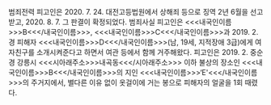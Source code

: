 범죄전력
피고인은 2020. 7. 24. 대전고등법원에서 상해죄 등으로 징역 2년 6월을 선고받고, 2020. 8. 7. 그 판결이 확정되었다.
범죄사실
피고인은 <<<내국인이름>>>B<<</내국인이름>>>, <<<내국인이름>>>C<<</내국인이름>>>과 2019. 2.경 피해자 <<<내국인이름>>>D<<</내국인이름>>>(남, 19세, 지적장애 3급)에게 여자친구를 소개시켜준다고 하면서 여관 등에서 함께 거주해왔다.
피고인은 2019. 2. 중순경 강릉시 <<<시아래주소>>>내곡동<<</시아래주소>>> 이하 불상의 장소인 <<<내국인이름>>>B<<</내국인이름>>>의 지인 <<<내국인이름>>>‘E'<<</내국인이름>>>의 주거지에서, 별다른 이유 없이 옷걸이에 거는 봉으로 피해자의 얼굴을 1회 때렸다.